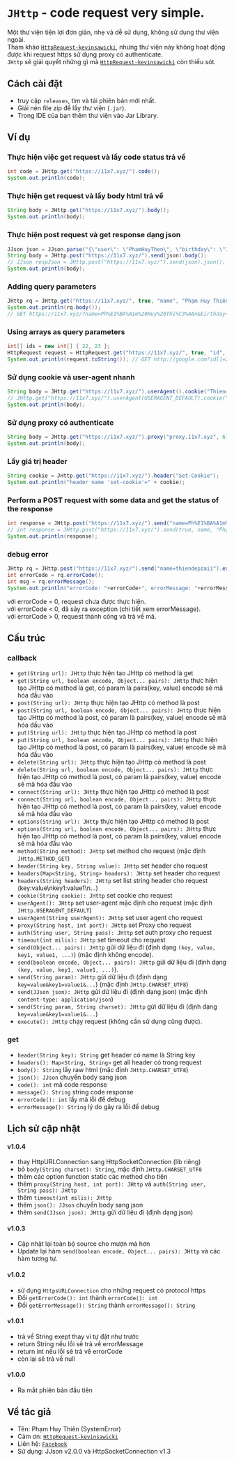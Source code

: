 # `JHttp` - code request very simple.
Một thư viện tiện lợi đơn giản, nhẹ và dễ sử dụng, không sử dụng thư viện ngoài.  
Tham khảo [`HttpRequest-kevinsawicki`](https://github.com/kevinsawicki/http-request), nhưng thư viện này không hoạt động được khi request https sử dụng proxy có authenticate.    
`JHttp` sẽ giải quyết những gì mà [`HttpRequest-kevinsawicki`](https://github.com/kevinsawicki/http-request) còn thiếu sót.  

## Cách cài đặt
- truy cập `releases`, tìm và tải phiên bản mới nhất.
- Giải nén file zip để lấy thư viện (`.jar`).
- Trong IDE của bạn thêm thư viện vào Jar Library.

## Ví dụ
### Thực hiện việc get request và lấy code status trả về
```java
int code = JHttp.get("https://11x7.xyz/").code();
System.out.println(code);
```
### Thực hiện get request và lấy body html trả về
```java
String body = JHttp.get("https://11x7.xyz/").body();
System.out.println(body);
```
### Thực hiện post request và get response dạng json
```java
JJson json = JJson.parse("{\"user\": \"PhamHuyThen\", \"birthday\": \"11/07\"}");
String body = JHttp.post("https://11x7.xyz/").send(json).body();
// JJson respJson = JHttp.post("https://11x7.xyz/").send(json).json(); //lấy dữ liệu trả về dạng json
System.out.println(body);
```
### Adding query parameters
```java
JHttp rq = JHttp.get("https://11x7.xyz/", true, "name", "Phạm Huy Thiên", "birthday", "11/7/2000");
System.out.println(rq.body());
// GET https://11x7.xyz/?name=Ph%E1%BA%A1m%20Huy%20Thi%C3%AAn&birthday=11%2F7%2F2000
```
### Using arrays as query parameters
```java
int[] ids = new int[] { 22, 23 };
HttpRequest request = HttpRequest.get("https://11x7.xyz/", true, "id", ids);
System.out.println(request.toString()); // GET http://google.com?id[]=22&id[]=23
```

### Sử dụng cookie và user-agent nhanh
```java
String body = JHttp.get("https://11x7.xyz/").userAgent().cookie("Thien=Depzaii").body();
// JHttp.get("https://11x7.xyz/").userAgent(USERAGENT_DEFAULT).cookie("Thien=Depzaii").body();
System.out.println(body);
```

### Sử dụng proxy có authenticate
```java
String body = JHttp.get("https://11x7.xyz/").proxy("proxy.11x7.xyz", 6789).auth("userName", "p4ssw0rd").body();
System.out.println(body);
```

### Lấy giá trị header
```java
String cookie = JHttp.get("https://11x7.xyz/").header("Set-Cookie");
System.out.println("header name 'set-cookie'=" + cookie);
```
### Perform a POST request with some data and get the status of the response
```java
int response = JHttp.post("https://11x7.xyz/").send("name=Ph%E1%BA%A1m%20Huy%20Thi%C3%AAn").code();
// int response = JHttp.post("https://11x7.xyz/").send(true, name, "Phạm Huy Thiên").code();
System.out.println(response);
```
### debug error
```java
JHttp rq = JHttp.post("https://11x7.xyz/").send("name=thiendepzaii").execute();
int errorCode = rq.errorCode();
int msg = rq.errorMessage();
System.out.println("errorCode: "+errorCode+", errorMessage: "+errorMessage);
```
với errorCode = 0, request chưa được thực hiện.  
với errorCode < 0, đã sảy ra exception (chi tiết xem errorMessage).  
với errorCode > 0, request thành công và trả về mã.  

## Cấu trúc

### callback
- `get(String url): JHttp` thực hiện tạo JHttp có method là get
- `get(String url, boolean encode, Object... pairs): JHttp` thực hiện tạo JHttp có method là get, có param là pairs(key, value) encode sẽ mã hóa đầu vào
- `post(String url): JHttp` thực hiện tạo JHttp có method là post
- `post(String url, boolean encode, Object... pairs): JHttp` thực hiện tạo JHttp có method là post, có param là pairs(key, value) encode sẽ mã hóa đầu vào
- `put(String url): JHttp` thực hiện tạo JHttp có method là post
- `put(String url, boolean encode, Object... pairs): JHttp` thực hiện tạo JHttp có method là post, có param là pairs(key, value) encode sẽ mã hóa đầu vào
- `delete(String url): JHttp` thực hiện tạo JHttp có method là post
- `delete(String url, boolean encode, Object... pairs): JHttp` thực hiện tạo JHttp có method là post, có param là pairs(key, value) encode sẽ mã hóa đầu vào
- `connect(String url): JHttp` thực hiện tạo JHttp có method là post
- `connect(String url, boolean encode, Object... pairs): JHttp` thực hiện tạo JHttp có method là post, có param là pairs(key, value) encode sẽ mã hóa đầu vào
- `options(String url): JHttp` thực hiện tạo JHttp có method là post
- `options(String url, boolean encode, Object... pairs): JHttp` thực hiện tạo JHttp có method là post, có param là pairs(key, value) encode sẽ mã hóa đầu vào
- `method(String method): JHttp` set method cho request (mặc định `JHttp.METHOD_GET`)
- `header(String key, String value): JHttp` set header cho request
- `headers(Map<String, String> headers): JHttp` set header cho request
- `headers(String headers): JHttp` set list string header cho request (key:value\nkey1:value1\n...)
- `cookie(String cookie): JHttp` set cookie cho request
- `userAgent(): JHttp` set user-agent mặc định cho request (mặc định `JHttp.USERAGENT_DEFAULT`)
- `userAgent(String userAgent): JHttp` set user agent cho request
- `proxy(String host, int port): JHttp` set Proxy cho request
- `auth(String user, String pass): JHttp` set auth proxy cho request
- `timeout(int milis): JHttp` set timeout cho request
- `send(Object... pairs): JHttp` gửi dữ liệu đi (định dạng `(key, value, key1, value1, ...)`) (mặc định không encode).
- `send(boolean encode, Object... pairs): JHttp` gửi dữ liệu đi (định dạng `(key, value, key1, value1, ...)`).
- `send(String param): JHttp` gửi dữ liệu đi (định dạng `key=value&key1=value1&...`) (mặc định `JHttp.CHARSET_UTF8`)
- `send(JJson json): JHttp` gửi dữ liệu đi (định dạng json) (mặc định `content-type: application/json`)
- `send(String param, String charset): JHttp` gửi dữ liệu đi (định dạng `key=value&key1=value1&...`)
- `execute(): JHttp` chạy request (không cần sử dụng cũng được).
### get
- `header(String key): String` get header có name là String key
- `headers(): Map<String, String>` get all header có trong request
- `body(): String` lấy raw html (mặc định `JHttp.CHARSET_UTF8`)
- `json(): JJson` chuyển body sang json
- `code(): int` mã code response
- `message(): String` string code response
- `errorCode(): int` lấy mã lỗi để debug
- `errorMessage(): String` lý do gây ra lỗi để debug

## Lịch sử cập nhật

#### v1.0.4
- thay HttpURLConnection sang HttpSocketConnection (lib riêng)
- bỏ `body(String charset): String`, mặc định `JHttp.CHARSET_UTF8`
- thêm các option function static các method cho tiện
- thêm `proxy(String host, int port): JHttp` và `auth(String user, String pass): JHttp`
- thêm `timeout(int milis): JHttp`
- thêm `json(): JJson` chuyển body sang json
- thêm `send(JJson json): JHttp` gửi dữ liệu đi (định dạng json)

#### v1.0.3
- Cập nhật lại toàn bộ source cho mượn mà hơn
- Update lại hàm `send(boolean encode, Object... pairs): JHttp` và các hàm tương tự.

#### v1.0.2
- sử dụng `HttpsURLConnection` cho những request có protocol https
- Đổi `getErrorCode(): int` thành `errorCode(): int`
- Đổi `getErrorMessage(): String` thành `errorMessage(): String`

#### v1.0.1 
- trả về String exept thay vì tự đặt như trước
- return String nếu lỗi sẽ trả về errorMessage
- return int nếu lỗi sẽ trả về errorCode
- còn lại sẽ trả về null

#### v1.0.0
- Ra mắt phiên bản đầu tiên

## Về tác giả
- Tên: Phạm Huy Thiên (SystemError)
- Cảm ơn: [`HttpRequest-kevinsawicki`](https://github.com/kevinsawicki/http-request)
- Liên hệ: [`Facebook`](https://fb.com/thiendz.systemerror)
- Sử dụng: JJson v2.0.0 và HttpSocketConnection v1.3